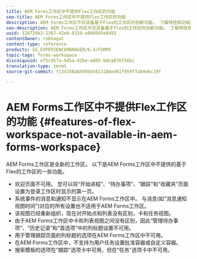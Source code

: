```yaml
---
title: AEM Forms工作区中不提供Flex工作区的功能
seo-title: AEM Forms工作区中不提供Flex工作区的功能
description: AEM Forms工作区不仅具备基于Flex的工作区的创新功能。 了解特性和功能的差异。
seo-description: AEM Forms工作区不仅具备基于Flex的工作区的创新功能。 了解特性和功能的差异。
uuid: 128729b3-2367-42e8-8159-a080595e8455
contentOwner: robhagat
content-type: reference
products: SG_EXPERIENCEMANAGER/6.4/FORMS
topic-tags: forms-workspace
discoiquuid: ef5c957a-9d5a-42be-ad85-bdca876f56bc
translation-type: tm+mt
source-git-commit: f13d358a6508da5813186ed61f959f7a84e6c19f

---
```



# AEM Forms工作区中不提供Flex工作区的功能 {#features-of-flex-workspace-not-available-in-aem-forms-workspace}

AEM Forms工作区是全新的工作区。 以下是AEM Forms工作区中不提供的基于Flex的工作区的一些功能。

* 欢迎页面不可用。 您可以将“开始进程”、“待办事项”、“跟踪”和“收藏夹”页面设置为登录工作区时显示的第一页。
* 系统事件的消息和通知不显示在AEM Forms工作区中。 与消息(如“消息通知视图时间”)对应的所有设置也不适用于AEM Forms工作区。
* 该视图已经重新组织，现在对开始点和列表没有区别，卡和任务视图。
* 由于AEM Forms工作区中卡和列表视图之间没有区别，因此“管理待办事项”、“历史记录”和“首选项”中的列标题设置不可用。
* 用于管理跟踪页面的列标题的选项在AEM Forms工作区中不可用。
* 在AEM Forms工作区中，不支持为用户任务设置批准容器或自定义容器。
* 搜索模板的选项在“跟踪”选项卡中可用，但在“任务”选项卡中不可用。

